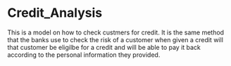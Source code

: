 # Credit_Analysis
This is a model on how to check custmers for credit. It is the same method that the banks use to check the risk of a customer when given a credit
will that customer be eligilbe for a credit and will be able to pay it back according to the personal information they provided.
